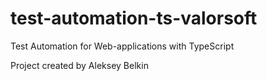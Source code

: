 # test-automation-ts-valorsoft
Test Automation for Web-applications with TypeScript



Project created by Aleksey Belkin 